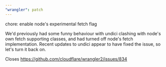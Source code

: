 ```yaml
---
"wrangler": patch
---
```


chore: enable node's experimental fetch flag

We'd previously had some funny behaviour with undici clashing with node's own fetch supporting classes, and had turned off node's fetch implementation. Recent updates to undici appear to have fixed the issue, so let's turn it back on.

Closes https://github.com/cloudflare/wrangler2/issues/834
